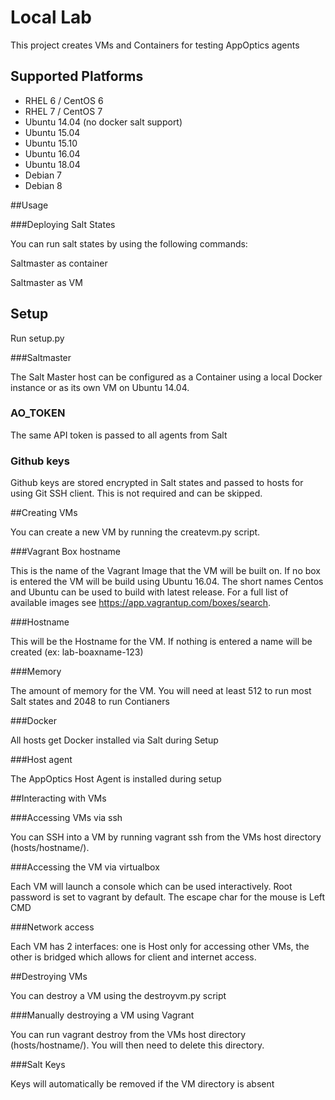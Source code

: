 # Local Lab

This project creates VMs and Containers for testing AppOptics agents

## Supported Platforms

* RHEL 6 / CentOS 6
* RHEL 7 / CentOS 7
* Ubuntu 14.04 (no docker salt support)
* Ubuntu 15.04
* Ubuntu 15.10
* Ubuntu 16.04
* Ubuntu 18.04
* Debian 7
* Debian 8

##Usage

###Deploying Salt States

You can run salt states by using the following commands:

Saltmaster as container

Saltmaster as VM


## Setup

Run setup.py

###Saltmaster

The Salt Master host can be configured as a Container using a local Docker instance or as its own VM on Ubuntu 14.04.

### AO_TOKEN

 The same API token is passed to all agents from Salt

### Github keys

Github keys are stored encrypted in Salt states and passed to hosts for using Git SSH client. This is not required and can be skipped.

##Creating VMs

You can create a new VM by running the createvm.py script.

###Vagrant Box hostname

This is the name of the Vagrant Image that the VM will be built on. If no box is entered the VM will be build using Ubuntu 16.04. The short names Centos and Ubuntu can be used to build with latest release. For a full list of available images see https://app.vagrantup.com/boxes/search.

###Hostname

This will be the Hostname for the VM. If nothing is entered a name will be created (ex: lab-boaxname-123)

###Memory

The amount of memory for the VM. You will need at least 512 to run most Salt states and 2048 to run Contianers

###Docker

All hosts get Docker installed via Salt during Setup

###Host agent

The AppOptics Host Agent is installed during setup


##Interacting with VMs

###Accessing VMs via ssh

You can SSH into a VM by running vagrant ssh from the VMs host directory (hosts/hostname/).

###Accessing the VM via virtualbox

Each VM will launch a console which can be used interactively. Root password is set to vagrant by default. The escape char for the mouse is Left CMD

###Network access

Each VM has 2 interfaces: one is Host only for accessing other VMs, the other is bridged which allows for client and internet access.

##Destroying VMs

You can destroy a VM using the destroyvm.py script

###Manually destroying a VM using Vagrant

You can run vagrant destroy from the VMs host directory (hosts/hostname/). You will then need to delete this directory.

###Salt Keys

Keys will automatically be removed if the VM directory is absent
